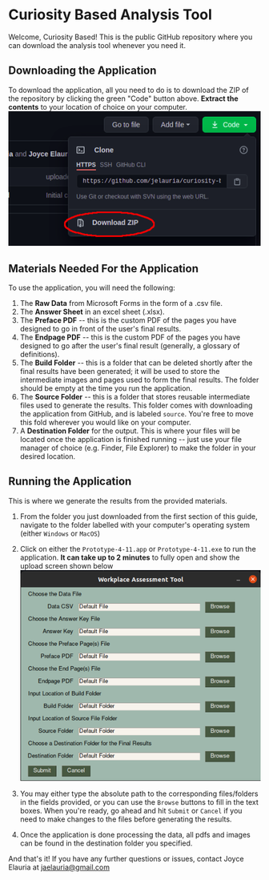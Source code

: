 # Curiosity Based Analysis Tool

Welcome, Curiosity Based! This is the public GitHub repository where you can download the analysis tool whenever you need it.

## Downloading the Application
To download the application, all you need to do is to download the ZIP of the repository by clicking the green "Code" button above. **Extract the contents** to your location of choice on your computer.
![A screenshot of the button you need to click to download the application](./imgs/git.png)

## Materials Needed For the Application
To use the application, you will need the following:
1. The **Raw Data** from Microsoft Forms in the form of a .csv file.
2. The **Answer Sheet** in an excel sheet (.xlsx).
3. The **Preface PDF** -- this is the custom PDF of the pages you have designed to go in front of the user's final results.
4. The **Endpage PDF** -- this is the custom PDF of the pages you have designed to go after the user's final result (generally, a glossary of definitions).
5. The **Build Folder** -- this is a folder that can be deleted shortly after the final results have been generated; it will be used to store the intermediate images and pages used to form the final results. The folder should be empty at the time you run the application.
6. The **Source Folder** -- this is a folder that stores reusable intermediate files used to generate the results. This folder comes with downloading the application from GitHub, and is labeled `source`. You're free to move this fold wherever you would like on your computer.
7. A **Destination Folder** for the output. This is where your files will be located once the application is finished running -- just use your file manager of choice (e.g. Finder, File Explorer) to make the folder in your desired location.

## Running the Application
This is where we generate the results from the provided materials.

1. From the folder you just downloaded from the first section of this guide, navigate to the folder labelled with your computer's operating system (either `Windows` or `MacOS`)
2. Click on either the `Prototype-4-11.app` or `Prototype-4-11.exe` to run the application. **It can take up to 2 minutes** to fully open and show the upload screen shown below
![A screenshot of the button you need to click to download the application](./imgs/tool.png)

3. You may either type the absolute path to the corresponding files/folders in the fields provided, or you can use the `Browse` buttons to fill in the text boxes. When you're ready, go ahead and hit `Submit` or `Cancel` if you need to make changes to the files before generating the results.
4. Once the application is done processing the data, all pdfs and images can be found in the destination folder you specified.

And that's it! If you have any further questions or issues, contact Joyce Elauria at jaelauria@gmail.com